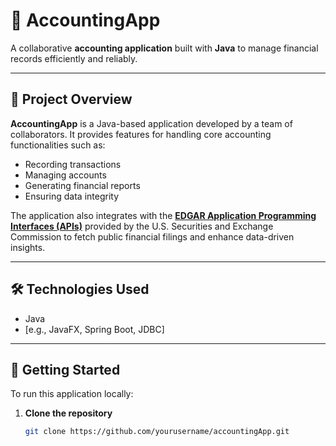 # 📘 AccountingApp

A collaborative **accounting application** built with **Java** to manage financial records efficiently and reliably.

---

## 🚀 Project Overview

**AccountingApp** is a Java-based application developed by a team of collaborators. It provides features for handling core accounting functionalities such as:

- Recording transactions  
- Managing accounts  
- Generating financial reports  
- Ensuring data integrity  

The application also integrates with the **[EDGAR Application Programming Interfaces (APIs)](https://www.sec.gov/search-filings/edgar-application-programming-interfaces)** provided by the U.S. Securities and Exchange Commission to fetch public financial filings and enhance data-driven insights.

---

## 🛠️ Technologies Used

- Java  
- [e.g., JavaFX, Spring Boot, JDBC]  
<!-- Add more technologies as needed -->

---

## 📌 Getting Started

To run this application locally:

1. **Clone the repository**  
   ```bash
   git clone https://github.com/yourusername/accountingApp.git
